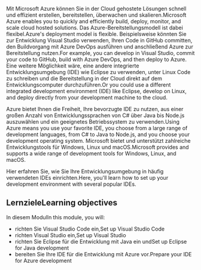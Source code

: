<span data-ttu-id="861c0-101">Mit Microsoft Azure können Sie in der Cloud gehostete Lösungen schnell und effizient erstellen, bereitstellen, überwachen und skalieren.</span><span class="sxs-lookup"><span data-stu-id="861c0-101">Microsoft Azure enables you to quickly and efficiently build, deploy, monitor, and scale cloud hosted solutions.</span></span> <span data-ttu-id="861c0-102">Das Azure-Bereitstellungsmodell ist dabei flexibel.</span><span class="sxs-lookup"><span data-stu-id="861c0-102">Azure's deployment model is flexible.</span></span> <span data-ttu-id="861c0-103">Beispielsweise könnten Sie zur Entwicklung Visual Studio verwenden, Ihren Code in GitHub committen, den Buildvorgang mit Azure DevOps ausführen und anschließend Azure zur Bereitstellung nutzen.</span><span class="sxs-lookup"><span data-stu-id="861c0-103">For example, you can develop in Visual Studio, commit your code to GitHub, build with Azure DevOps, and then deploy to Azure.</span></span> <span data-ttu-id="861c0-104">Eine weitere Möglichkeit wäre, eine andere integrierte Entwicklungsumgebung (IDE) wie Eclipse zu verwenden, unter Linux Code zu schreiben und die Bereitstellung in der Cloud direkt auf dem Entwicklungscomputer durchzuführen.</span><span class="sxs-lookup"><span data-stu-id="861c0-104">Or you could use a different integrated development environment (IDE) like Eclipse, develop on Linux, and deploy directly from your development machine to the cloud.</span></span>

<span data-ttu-id="861c0-105">Azure bietet Ihnen die Freiheit, Ihre bevorzugte IDE zu nutzen, aus einer großen Anzahl von Entwicklungssprachen von C# über Java bis Node.js auszuwählen und ein geeignetes Betriebssystem zu verwenden.</span><span class="sxs-lookup"><span data-stu-id="861c0-105">Using Azure means you use your favorite IDE, you choose from a large range of development languages, from C# to Java to Node.js, and you choose your development operating system.</span></span> <span data-ttu-id="861c0-106">Microsoft bietet und unterstützt zahlreiche Entwicklungstools für Windows, Linux und macOS.</span><span class="sxs-lookup"><span data-stu-id="861c0-106">Microsoft provides and supports a wide range of development tools for Windows, Linux, and macOS.</span></span>

<span data-ttu-id="861c0-107">Hier erfahren Sie, wie Sie Ihre Entwicklungsumgebung in häufig verwendeten IDEs einrichten.</span><span class="sxs-lookup"><span data-stu-id="861c0-107">Here, you'll learn how to set up your development environment with several popular IDEs.</span></span>

## <a name="learning-objectives"></a><span data-ttu-id="861c0-108">Lernziele</span><span class="sxs-lookup"><span data-stu-id="861c0-108">Learning objectives</span></span>

<span data-ttu-id="861c0-109">In diesem Modul</span><span class="sxs-lookup"><span data-stu-id="861c0-109">In this module, you will:</span></span>

- <span data-ttu-id="861c0-110">richten Sie Visual Studio Code ein,</span><span class="sxs-lookup"><span data-stu-id="861c0-110">Set up Visual Studio Code</span></span>
- <span data-ttu-id="861c0-111">richten Visual Studio ein,</span><span class="sxs-lookup"><span data-stu-id="861c0-111">Set up Visual Studio</span></span>
- <span data-ttu-id="861c0-112">richten Sie Eclipse für die Entwicklung mit Java ein und</span><span class="sxs-lookup"><span data-stu-id="861c0-112">Set up Eclipse for Java development</span></span>
- <span data-ttu-id="861c0-113">bereiten Sie Ihre IDE für die Entwicklung mit Azure vor.</span><span class="sxs-lookup"><span data-stu-id="861c0-113">Prepare your IDE for Azure development</span></span>